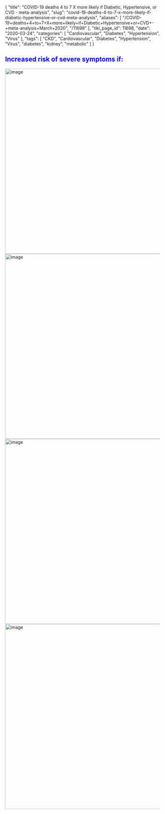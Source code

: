 {
    "title": "COVID-19 deaths 4 to 7 X more likely if Diabetic, Hypertensive, or CVD - meta-analysis",
    "slug": "covid-19-deaths-4-to-7-x-more-likely-if-diabetic-hypertensive-or-cvd-meta-analysis",
    "aliases": [
        "/COVID-19+deaths+4+to+7+X+more+likely+if+Diabetic+Hypertensive+or+CVD+-+meta-analysis+March+2020",
        "/11698"
    ],
    "tiki_page_id": 11698,
    "date": "2020-03-24",
    "categories": [
        "Cardiovascular",
        "Diabetes",
        "Hypertension",
        "Virus"
    ],
    "tags": [
        "CKD",
        "Cardiovascular",
        "Diabetes",
        "Hypertension",
        "Virus",
        "diabetes",
        "kidney",
        "metabolic"
    ]
}


## <span style="color:#00F;">Increased risk of severe symptoms if:</span>

<img src="https://d1bk1kqxc0sym.cloudfront.net/attachments/jpeg/meta-diabetes.jpg" alt="image" width="600">

<img src="https://d1bk1kqxc0sym.cloudfront.net/attachments/jpeg/meta-cvd.jpg" alt="image" width="600">

<img src="https://d1bk1kqxc0sym.cloudfront.net/attachments/jpeg/meta-copd.jpg" alt="image" width="600">

<img src="https://d1bk1kqxc0sym.cloudfront.net/attachments/jpeg/meta-ckd.jpg" alt="image" width="600">

<!-- ~tc~ (alias(COVID-19 deaths 3-6 X more likely if Diabetes, CVD, COPD, or CKD - meta-analysis March 2020)) ~/tc~ -->